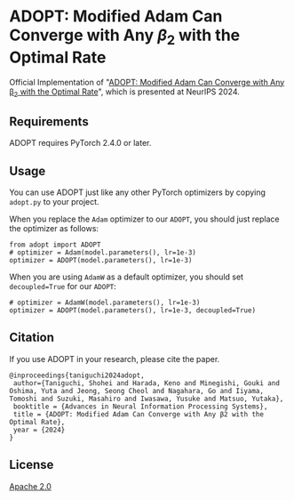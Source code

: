 # ADOPT: Modified Adam Can Converge with Any $β_2$ with the Optimal Rate
Official Implementation of "[ADOPT: Modified Adam Can Converge with Any β<sub>2</sub> with the Optimal Rate](https://arxiv.org/abs/2411.02853)", which is presented at NeurIPS 2024.

## Requirements

ADOPT requires PyTorch 2.4.0 or later.

## Usage

You can use ADOPT just like any other PyTorch optimizers by copying `adopt.py` to your project.

When you replace the `Adam` optimizer to our `ADOPT`, you should just replace the optimizer as follows:

```python3
from adopt import ADOPT
# optimizer = Adam(model.parameters(), lr=1e-3)
optimizer = ADOPT(model.parameters(), lr=1e-3)
```

When you are using `AdamW` as a default optimizer, you should set `decoupled=True` for our `ADOPT`:

```python3
# optimizer = AdamW(model.parameters(), lr=1e-3)
optimizer = ADOPT(model.parameters(), lr=1e-3, decoupled=True)
```

## Citation
If you use ADOPT in your research, please cite the paper.
```text
@inproceedings{taniguchi2024adopt,
 author={Taniguchi, Shohei and Harada, Keno and Minegishi, Gouki and Oshima, Yuta and Jeong, Seong Cheol and Nagahara, Go and Iiyama, Tomoshi and Suzuki, Masahiro and Iwasawa, Yusuke and Matsuo, Yutaka},
 booktitle = {Advances in Neural Information Processing Systems},
 title = {ADOPT: Modified Adam Can Converge with Any β2 with the Optimal Rate},
 year = {2024}
}
```

## License
[Apache 2.0](./LICENSE)
